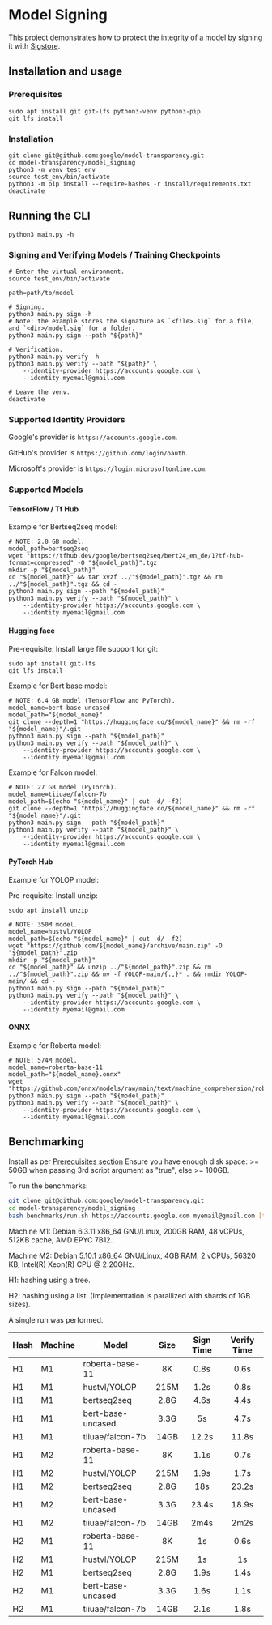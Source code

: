 # Model Signing

This project demonstrates how to protect the integrity of a model by signing it with [Sigstore](https://www.sigstore.dev/).

## Installation and usage

### Prerequisites

```shell
sudo apt install git git-lfs python3-venv python3-pip
git lfs install
```

### Installation

```shell
git clone git@github.com:google/model-transparency.git
cd model-transparency/model_signing
python3 -m venv test_env
source test_env/bin/activate
python3 -m pip install --require-hashes -r install/requirements.txt
deactivate
```

## Running the CLI

```shell
python3 main.py -h
```

### Signing and Verifying Models / Training Checkpoints

```shell
# Enter the virtual environment.
source test_env/bin/activate

path=path/to/model

# Signing.
python3 main.py sign -h
# Note: the example stores the signature as `<file>.sig` for a file, and `<dir>/model.sig` for a folder.
python3 main.py sign --path "${path}"

# Verification.
python3 main.py verify -h
python3 main.py verify --path "${path}" \
    --identity-provider https://accounts.google.com \
    --identity myemail@gmail.com

# Leave the venv.
deactivate
```

### Supported Identity Providers

Google's provider is `https://accounts.google.com`.

GitHub's provider is `https://github.com/login/oauth`.

Microsoft's provider is `https://login.microsoftonline.com`.

### Supported Models

#### TensorFlow / Tf Hub

Example for Bertseq2seq model:

```shell
# NOTE: 2.8 GB model.
model_path=bertseq2seq
wget "https://tfhub.dev/google/bertseq2seq/bert24_en_de/1?tf-hub-format=compressed" -O "${model_path}".tgz
mkdir -p "${model_path}"
cd "${model_path}" && tar xvzf ../"${model_path}".tgz && rm ../"${model_path}".tgz && cd -
python3 main.py sign --path "${model_path}"
python3 main.py verify --path "${model_path}" \
    --identity-provider https://accounts.google.com \
    --identity myemail@gmail.com
```

#### Hugging face

Pre-requisite: Install large file support for git:

```shell
sudo apt install git-lfs
git lfs install
```

Example for Bert base model:

```shell
# NOTE: 6.4 GB model (TensorFlow and PyTorch).
model_name=bert-base-uncased
model_path="${model_name}"
git clone --depth=1 "https://huggingface.co/${model_name}" && rm -rf "${model_name}"/.git
python3 main.py sign --path "${model_path}"
python3 main.py verify --path "${model_path}" \
    --identity-provider https://accounts.google.com \
    --identity myemail@gmail.com
```

Example for Falcon model:

```shell
# NOTE: 27 GB model (PyTorch).
model_name=tiiuae/falcon-7b
model_path=$(echo "${model_name}" | cut -d/ -f2)
git clone --depth=1 "https://huggingface.co/${model_name}" && rm -rf "${model_name}"/.git
python3 main.py sign --path "${model_path}"
python3 main.py verify --path "${model_path}" \
    --identity-provider https://accounts.google.com \
    --identity myemail@gmail.com
```

#### PyTorch Hub

Example for YOLOP model:

Pre-requisite: Install unzip:

```shell
sudo apt install unzip
```

```shell
# NOTE: 350M model.
model_name=hustvl/YOLOP
model_path=$(echo "${model_name}" | cut -d/ -f2)
wget "https://github.com/${model_name}/archive/main.zip" -O "${model_path}".zip
mkdir -p "${model_path}"
cd "${model_path}" && unzip ../"${model_path}".zip && rm ../"${model_path}".zip && mv -f YOLOP-main/{.,}* . && rmdir YOLOP-main/ && cd -
python3 main.py sign --path "${model_path}"
python3 main.py verify --path "${model_path}" \
    --identity-provider https://accounts.google.com \
    --identity myemail@gmail.com
```

#### ONNX

Example for Roberta model:

```shell
# NOTE: 574M model.
model_name=roberta-base-11
model_path="${model_name}.onnx"
wget "https://github.com/onnx/models/raw/main/text/machine_comprehension/roberta/model/${model_name}.onnx"
python3 main.py sign --path "${model_path}"
python3 main.py verify --path "${model_path}" \
    --identity-provider https://accounts.google.com \
    --identity myemail@gmail.com
```

## Benchmarking

Install as per [Prerequisites section](#prerequisites)
Ensure you have enough disk space: >= 50GB when passing 3rd script argument as "true", else >= 100GB.

To run the benchmarks:

```bash
git clone git@github.com:google/model-transparency.git
cd model-transparency/model_signing
bash benchmarks/run.sh https://accounts.google.com myemail@gmail.com [true]
```

Machine M1: Debian 6.3.11 x86_64 GNU/Linux, 200GB RAM, 48 vCPUs, 512KB cache, AMD EPYC 7B12.

Machine M2: Debian 5.10.1 x86_64 GNU/Linux, 4GB RAM, 2 vCPUs, 56320 KB, Intel(R) Xeon(R) CPU @ 2.20GHz.

H1: hashing using a tree.

H2: hashing using a list. (Implementation is parallized with shards of 1GB sizes).

A single run was performed.

| Hash | Machine | Model   |      Size      |  Sign Time | Verify Time | 
|------|--------|----------|:-------------:|:------:|:------:|
| H1 | M1 | roberta-base-11      | 8K    | 0.8s  | 0.6s  |
| H1 | M1 | hustvl/YOLOP         | 215M  | 1.2s  | 0.8s  |
| H1 | M1 | bertseq2seq          | 2.8G  | 4.6s  | 4.4s  |
| H1 | M1 | bert-base-uncased    | 3.3G  | 5s    | 4.7s  |
| H1 | M1 | tiiuae/falcon-7b     | 14GB  | 12.2s | 11.8s |
| H1 | M2 | roberta-base-11      | 8K    | 1.1s  | 0.7s  |
| H1 | M2 | hustvl/YOLOP         | 215M  | 1.9s  | 1.7s  |
| H1 | M2 | bertseq2seq          | 2.8G  | 18s   | 23.2s |
| H1 | M2 | bert-base-uncased    | 3.3G  | 23.4s | 18.9s |
| H1 | M2 | tiiuae/falcon-7b     | 14GB  | 2m4s | 2m2s   |
| H2 | M1 | roberta-base-11      | 8K    | 1s    | 0.6s  |
| H2 | M1 | hustvl/YOLOP         | 215M  | 1s    | 1s    |
| H2 | M1 | bertseq2seq          | 2.8G  | 1.9s  | 1.4s  |
| H2 | M1 | bert-base-uncased    | 3.3G  | 1.6s  | 1.1s  |
| H2 | M1 | tiiuae/falcon-7b     | 14GB  | 2.1s | 1.8s |
